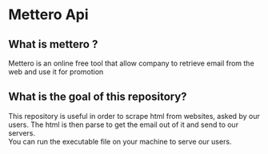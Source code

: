 <h1>Mettero Api</h1>
<h2>What is mettero ?</h2>
<p> Mettero is an online free tool that allow company to retrieve email from the web and use it for promotion</p>
<h2>What is the goal of this repository? </h2>
<p>This repository is useful in order to scrape html from websites, asked by our users. The html is then parse to get the email out of it and send to our servers. <br>
You can run the executable file on your machine to serve our users. 
 </p>
 
